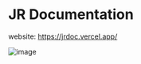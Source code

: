 # JR Documentation

website: https://jrdoc.vercel.app/

![image](https://user-images.githubusercontent.com/20253418/146205668-b4bc7ce9-3a62-4900-8777-4a827d7f6cd6.png)
